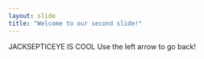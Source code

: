 ```yaml
---
layout: slide
title: "Welcome to our second slide!"
---
```

JACKSEPTICEYE IS COOL
Use the left arrow to go back!

